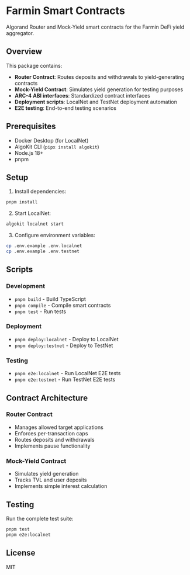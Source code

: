 # Farmin Smart Contracts

Algorand Router and Mock-Yield smart contracts for the Farmin DeFi yield aggregator.

## Overview

This package contains:
- **Router Contract**: Routes deposits and withdrawals to yield-generating contracts
- **Mock-Yield Contract**: Simulates yield generation for testing purposes
- **ARC-4 ABI interfaces**: Standardized contract interfaces
- **Deployment scripts**: LocalNet and TestNet deployment automation
- **E2E testing**: End-to-end testing scenarios

## Prerequisites

- Docker Desktop (for LocalNet)
- AlgoKit CLI (`pipx install algokit`)
- Node.js 18+
- pnpm

## Setup

1. Install dependencies:
```bash
pnpm install
```

2. Start LocalNet:
```bash
algokit localnet start
```

3. Configure environment variables:
```bash
cp .env.example .env.localnet
cp .env.example .env.testnet
```

## Scripts

### Development
- `pnpm build` - Build TypeScript
- `pnpm compile` - Compile smart contracts
- `pnpm test` - Run tests

### Deployment
- `pnpm deploy:localnet` - Deploy to LocalNet
- `pnpm deploy:testnet` - Deploy to TestNet

### Testing
- `pnpm e2e:localnet` - Run LocalNet E2E tests
- `pnpm e2e:testnet` - Run TestNet E2E tests

## Contract Architecture

### Router Contract
- Manages allowed target applications
- Enforces per-transaction caps
- Routes deposits and withdrawals
- Implements pause functionality

### Mock-Yield Contract
- Simulates yield generation
- Tracks TVL and user deposits
- Implements simple interest calculation

## Testing

Run the complete test suite:
```bash
pnpm test
pnpm e2e:localnet
```

## License

MIT